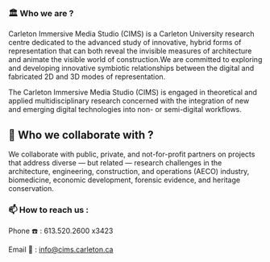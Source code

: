 ### :classical_building: Who we are ? 
Carleton Immersive Media Studio (CIMS) is a Carleton University research centre dedicated to the advanced study of innovative, hybrid forms of representation that can both reveal the invisible measures of architecture and animate the visible world of construction.We are committed to exploring and developing innovative symbiotic relationships between the digital and fabricated 2D and 3D modes of representation. 

The Carleton Immersive Media Studio (CIMS) is engaged in theoretical and applied multidisciplinary research concerned with the integration of new and emerging digital technologies into non- or semi-digital workflows. 
## :handshake:  Who we collaborate with ?
We collaborate with public, private, and not-for-profit partners on projects that address diverse — but related — research challenges in the architecture, engineering, construction, and operations (AECO) industry, biomedicine, economic development, forensic evidence, and heritage conservation.

### 📫 How to reach us : 
Phone :phone: : 613.520.2600 x3423

Email :email: : info@cims.carleton.ca

<!--
**cimslab/cimslab** is a ✨ _special_ ✨ repository because its `README.md` (this file) appears on your GitHub profile.

Here are some ideas to get you started:

- 🔭 I’m currently working on ...
- 🌱 I’m currently learning ...
- 👯 I’m looking to collaborate on ...
- 🤔 I’m looking for help with ...
- 💬 Ask me about ...
- 📫 How to reach me: ...
- 😄 Pronouns: ...
- ⚡ Fun fact: ...
-->
